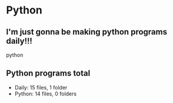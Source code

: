 # Python

## I'm just gonna be making python programs daily!!!

python

<!-- auto update greg -->
## Python programs total
- Daily: 15 files, 1 folder
- Python: 14 files, 0 folders